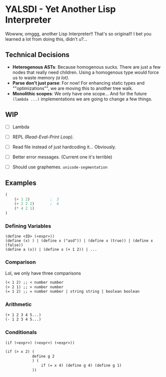 # YALSDI - Yet Another Lisp  Interpreter
Wowww, omggg, another Lisp Interpreter!! That's so original!!
I bet you learned a lot from doing this, didn't u?...

## Technical Decisions
* **Heterogenous ASTs**: Because homogenous sucks. There are just a few nodes that really need children. Using a homogenous type would force us to waste memory _(a lot)_.
* **Parse don't just parse**: For now! For enhancing static types and ""optimizations"", we are moving this to another tree walk.
* **Monolithic scopes**: We only have one scope... And for the future `(lambda ...)` implementations we are going to change a few things.

## WIP
- [ ] Lambda
- [ ] REPL _(Read-Eval-Print Loop)_.
- [ ] Read file instead of just hardcoding it... Obviously.
- [ ] Better error messages. (Current one it's terrible)
- [ ] Should use graphemes. `unicode-segmentation`


## Examples
```lisp
(
    (+ 1 2)         ;  3
    (+ 2 2 2)       ;  6
    (* 4 2 1) 
)
```

### Defining Variables
```
(define <ID> (<expr>))
(define (x) ) | (define x ("asd")) | (define x (true)) | (define x (false))
(define a (x)) | (define x (+ 1 2)) | ...
```

### Comparison
Lol, we only have three comparisons
```md
(< 1 2) ;; < number number
(> 2 1) ;; > number number
(= 1 2) ;; = number number | string string | boolean boolean 
```

### Arithmetic
```md
(+ 1 2 3 4 5...)
(- 1 2 3 4 5...)
```

### Conditionals
`(if (<expr>) (<expr>) (<expr>))`

```md
(if (> x 2) (
            define g 2
            ) (
                if (= x 4) (define g 4) (define g 1)
            ))
```
